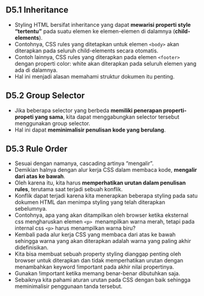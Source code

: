 ## D5.1 Inheritance

- Styling HTML bersifat inheritance yang dapat **mewarisi properti style “tertentu”** pada suatu elemen ke elemen-elemen di dalamnya (**child-elements**).
- Contohnya, CSS rules yang ditetapkan untuk elemen `<body>` akan diterapkan pada seluruh child-elements secara otomatis.
- Contoh lainnya, CSS rules yang diterapkan pada elemen `<footer>` dengan properti color: white akan diterapkan pada seluruh elemen yang ada di dalamnya.
- Hal ini menjadi alasan memahami struktur dokumen itu penting.

## D5.2 Group Selector

- Jika beberapa selector yang berbeda **memiliki penerapan properti-propeti yang sama**, kita dapat menggabungkan selector tersebut menggunakan group selector.
- Hal ini dapat **meminimalisir penulisan kode yang berulang**.

## D5.3 Rule Order

- Sesuai dengan namanya, cascading artinya “mengalir”.
- Demikian halnya dengan alur kerja CSS dalam membaca kode, **mengalir dari atas ke bawah**.
- Oleh karena itu, kita harus **memperhatikan urutan dalam penulisan rules**, terutama saat terjadi sebuah konflik.
- Konflik dapat terjadi karena kita menerapkan beberapa styling pada satu dokumen HTML dan menimpa styling yang telah diterapkan sebelumnya.
- Contohnya, apa yang akan ditampilkan oleh browser ketika eksternal css mengharuskan elemen `<p> `menampilkan warna merah, tetapi pada internal css `<p>` harus menampilkan warna biru?
- Kembali pada alur kerja CSS yang membaca dari atas ke bawah sehingga warna yang akan diterapkan adalah warna yang paling akhir didefinisikan.
- Kita bisa membuat sebuah property styling dianggap penting oleh browser untuk diterapkan dan tidak memperhatikan urutan dengan menambahkan keyword !important pada akhir nilai propertinya.
- Gunakan !important ketika memang benar-benar dibutuhkan saja.
- Sebaiknya kita pahami aturan urutan pada CSS dengan baik sehingga meminimalisir penggunaan tanda tersebut.
